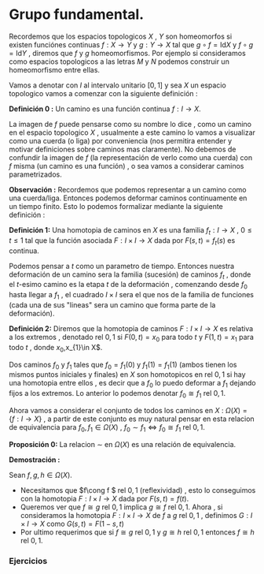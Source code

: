 # Grupo fundamental. 


Recordemos que los espacios topologicos $X$ , $Y$ son homeomorfos si existen funciónes continuas $f:X \to Y$ y $g:Y\to X$ tal que $g\circ f=\text{Id}{X}$ y $f\circ g=\text{Id}{Y}$ , diremos que $f$ y $g$ homeomorfismos. Por ejemplo si consideramos como espacios topologicos a las letras $M$ y $N$ podemos construir un homeomorfismo entre ellas. 

Vamos a denotar con $I$ al intervalo unitario $[0,1]$ y sea $X$ un espacio topologico vamos a comenzar con la siguiente definición :

**Definición 0 :** Un camino es una función continua $f:I\to X$. 

La imagen de $f$ puede pensarse como su nombre lo dice , como un camino en el espacio topologico $X$ , usualmente a este camino lo vamos a visualizar como una cuerda (o liga) por conveniencia (nos permitira entender y motivar definiciones sobre caminos mas claramente). No debemos de confundir la imagen de $f$ (la representación de verlo como una cuerda) con $f$ misma (un camino es una función) , o sea vamos a considerar caminos parametrizados. 


**Observación :** Recordemos que podemos representar a un camino como una cuerda/liga. Entonces podemos deformar caminos continuamente en un tiempo finito. 
Esto lo podemos formalizar mediante la siguiente definición :

**Definición 1:** Una homotopia de caminos en $X$ es una familia $f_{t} : I\to X$  , $0\leq t \leq 1$ tal que la función asociada $F:I\times I \to X$ dada por $F(s,t)=f_{t}(s)$ es continua. 

Podemos pensar a $t$ como un parametro de tiempo. Entonces nuestra deformación de un camino sera la familia (sucesión) de caminos $f_{t}$ , donde el $t$-esimo camino es la etapa $t$ de la deformación , comenzando desde $f_{0}$ hasta llegar a $f_{1}$ , el cuadrado $I\times I$ sera el que nos de la familia de funciones (cada una de sus "lineas" sera un camino que forma parte de la deformación). 

**Definición 2:** Diremos que la homotopia de caminos $F:I\times I\to X$ es relativa a los extremos , denotado $\text{rel} \ 0,1$ si $F(0,t)=x_{0}$ para todo $t$ y $F(1,t)=x_{1}$ para todo $t$ , donde $x_{0},$x_{1}\in X$. 

Dos caminos $f_{0}$ y $f_{1}$ tales que $f_{0}=f_{1}(0)$ y $f_{1}(1)=f_{1}(1)$ (ambos tienen los mismos puntos iniciales y finales) en $X$ son homotopicos en $\text{rel} \ 0,1$ si hay una homotopia entre ellos , es decir que a $f_{0}$ lo puedo deformar a  $f_{1}$ dejando fijos a los extremos. Lo anterior lo podemos denotar $f_{0}\cong f_{1} \ \text{rel} \ 0,1$. 


Ahora vamos a considerar el conjunto de todos los caminos en $X$ : $\Omega(X) =\left\{f : I\to X \right\}$ , a partir de este conjunto es muy natural pensar en esta relacion de equivalencia para $f_{0},f_{1}\in \Omega(X)$ , $f_{0}\sim f_{1} \Leftrightarrow f_{0}\cong f_{1} \ \text{rel} \ 0,1$. 

**Proposición 0:** La relacion $\sim$ en $\Omega(X)$ es una relación de equivalencia.

**Demostración :**

Sean $f,g,h\in \Omega(X)$. 

+ Necesitamos que $f\cong f $ $\text{rel}$ $0,1$ (reflexividad) , esto lo conseguimos con la homotopia $F:I\times I \to X$ dada por $F(s,t)=f(t)$. 
+ Queremos ver que $f\cong g$ $\text{rel}$ $0,1$ implica $g\cong f$ $\text{rel}$ $0,1$. Ahora , si consideramos la homotopia $F:I\times I\to X$ de $f$ a $g$ $\text{rel}$ $0,1$ , definimos $G:I\times I\to X$ como $G(s,t)=F(1-s,t)$ 
+ Por ultimo requerimos que si $f\cong g$ $\text{rel}$ $0,1$ y $g\cong h$ $\text{rel}$ $0,1$ entonces $f\cong h$ $\text{rel}$ $0,1$. 














### Ejercicios



